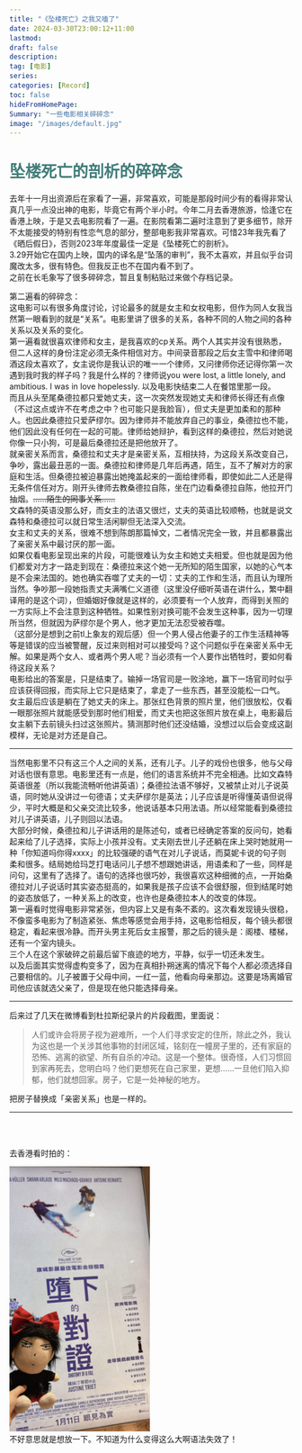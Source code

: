 ```yaml
---
title: "《坠楼死亡》之我又嗑了"
date: 2024-03-30T23:00:12+11:00
lastmod:
draft: false
description: 
tag: [电影]
series:
categories: [Record]
toc: false
hideFromHomePage:
Summary: "一些电影相关碎碎念"
image: "/images/default.jpg"
---
```


# <font color=#417D7A>坠楼死亡的剖析的碎碎念</font>

去年十一月出资源后在家看了一遍，非常喜欢，可能是那段时间少有的看得非常认真几乎一点没出神的电影，毕竟它有两个半小时。今年二月去香港旅游，恰逢它在香港上映，于是又去电影院看了一遍。在影院看第二遍时注意到了更多细节，除开不太能接受的特别有性恋气息的部分，整部电影我非常喜欢。可惜23年我先看了《晒后假日》，否则2023年年度最佳一定是《坠楼死亡的剖析》。  
3.29开始它在国内上映，国内的译名是“坠落的审判”，我不太喜欢，并且似乎台词魔改太多，很有特色。但我反正也不在国内看不到了。  
之前在长毛象写了很多碎碎念，暂且复制粘贴过来做个存档记录。  

第二遍看的碎碎念：  
这电影可以有很多角度讨论，讨论最多的就是女主和女权电影，但作为同人女我当然第一眼看到的就是“关系”。电影里讲了很多的关系，各种不同的人物之间的各种关系以及关系的变化。  
第一遍看就很喜欢律师和女主，是我喜欢的cp关系。两个人其实并没有很熟悉，但二人这样的身份注定必须无条件相信对方。中间录音那段之后女主雪中和律师喝酒这段太喜欢了，女主说你是我认识的唯一一个律师，又问律师你还记得你第一次遇到我时我的样子吗？我是什么样的？律师说you were lost, a little lonely, and ambitious. I was in love hopelessly. 以及电影快结束二人在餐馆里那一段。  
而且从头至尾桑德拉都只爱她丈夫，这一次突然发现她丈夫和律师长得还有点像（不过这点或许不在考虑之中？也可能只是我脸盲），但丈夫是更加柔和的那种人。也因此桑德拉只爱萨缪尔。因为律师并不能放弃自己的事业，桑德拉也不能，他们因此没有任何在一起的可能。律师给她辩护，看到这样的桑德拉，然后对她说你像一只小狗，可是最后桑德拉还是把他放开了。  
就亲密关系而言，桑德拉和丈夫才是亲密关系，互相扶持，为这段关系改变自己，争吵，露出最丑恶的一面。桑德拉和律师是几年后再遇，陌生，互不了解对方的家庭和生活。但桑德拉被迫暴露出她掩盖起来的一面给律师看，即使如此二人还是得无条件信任对方。刚开头律师去教桑德拉自陈，坐在门边看桑德拉自陈，他拉开门抽烟。~~……陌生的同事关系……~~  
文森特的英语没那么好，而女主的法语又很烂，丈夫的英语比较顺畅，也就是说文森特和桑德拉可以就日常生活闲聊但无法深入交流。  
女主和丈夫的关系，很难不想到陈朗那篇悼文，二者情况完全一致，并且都暴露出了亲密关系中最讨厌的那一面。  
如果仅看电影呈现出来的片段，可能很难认为女主和她丈夫相爱。但也就是因为他们都爱对方才一路走到现在：桑德拉来这个她一无所知的陌生国家，以她的心气本是不会来法国的。她也确实吞噬了丈夫的一切：丈夫的工作和生活，而且认为理所当然。争吵那一段她指责丈夫满嘴仁义道德（这里没仔细听英语在讲什么，繁中翻译用的是这个词），但婚姻好像就是这样的，必须要有一个人放弃，而得到关照的一方实际上不会注意到这种牺牲。如果性别对换可能不会发生这种事，因为一切理所当然，但就因为萨缪尔是个男人，他才更加无法忍受被吞噬。  
（这部分是想到之前tl上象友的观后感）但一个男人侵占他妻子的工作生活精神等等是错误的应当被警醒，反过来则相对可以接受吗？这个问题似乎在亲密关系中无解。如果是两个女人、或者两个男人呢？当必须有一个人要作出牺牲时，要如何看待这段关系？  
电影给出的答案是，只是结束了。输掉一场官司是一败涂地，赢下一场官司时似乎应该获得回报，而实际上它只是结束了，拿走了一些东西，甚至没能松一口气。  
女主最后应该是躺在了她丈夫的床上。那张红色背景的照片里，他们很放松，仅看一眼那张照片就能感受到那时他们相爱，而丈夫也把这张照片放在桌上，电影最后女主躺下去前镜头扫过这张照片。猜测那时他们还没结婚，没想过以后会变成这副模样，无论是对方还是自己。  

---

当然电影里不只有这三个人之间的关系，还有儿子。儿子的戏份也很多，他与父母对话也很有意思。电影里还有一点是，他们的语言系统并不完全相通。比如文森特英语很差（所以我能流畅听他讲英语）；桑德拉法语不够好，又被禁止对儿子说英语，同时她从没讲过一句德语；丈夫萨缪尔是英法；儿子应该是听得懂英语但说得少，平时大概是和父亲交流比较多，他说话基本只用法语。所以经常能看到桑德拉对儿子讲英语，儿子则回以法语。  
大部分时候，桑德拉和儿子讲话用的是陈述句，或者已经确定答案的反问句，她看起来给了儿子选择，实际上小孩并没有。丈夫刚去世儿子还躺在床上哭时她就用一种「你知道吗你得xxxx」的比较强硬的语气在对儿子说话，而莫妮卡说的句子则柔和很多。结局她给玛芝打电话问儿子想不想跟她讲话，用语柔和了一些，同样是问句，这里有了选择了。语句的选择也很巧妙，我很喜欢这种细微的点，一开始桑德拉对儿子说话时其实姿态挺高的，如果我是孩子应该不会很舒服，但到结尾时她的姿态放低了，一种关系上的改变，也许也是桑德拉本人的改变的体现。  
第一遍看时觉得电影非常紧张，但内容上又是有条不紊的。这次看发现镜头很稳，不像蛮多电影为了制造紧张、焦虑等感觉会用手持，这电影恰相反，每个镜头都很稳定，看起来很冷静。而开头男主死后女主报警，那之后的镜头是：阁楼、楼梯，还有一个室内镜头。  
三个人在这个家破碎之前最后留下痕迹的地方，平静，似乎一切还未发生。  
以及后面其实觉得虚构变多了，因为在真相扑朔迷离的情况下每个人都必须选择自己要相信的。儿子被置于父母中间，一红一蓝，他看向母亲那边。这要是场离婚官司他应该就选父亲了，但是现在他只能选择母亲。  

---

后来过了几天在微博看到杜拉斯纪录片的片段截图，里面说：
> 人们或许会将房子视为避难所，一个人们寻求安定的住所，除此之外，我认为这也是一个关涉其他事物的封闭区域，铭刻在一幢房子里的，还有家庭的恐怖、逃离的欲望、所有自杀的冲动。这是一个整体。很奇怪，人们习惯回到家再死去，您明白吗？他们更想死在自己家里，更想……一旦他们陷入抑郁，他们就想回家。房子，它是一处神秘的地方。  

把房子替换成「亲密关系」也是一样的。

---

<br><br>

去香港看时拍的：<br>

<img src="https://raw.githubusercontent.com/Bladeisme/blog-img/master/QQ图片20240330233908.jpg" width="250px"><br>
不好意思就是想放一下。不知道为什么变得这么大啊语法失效了！<br>